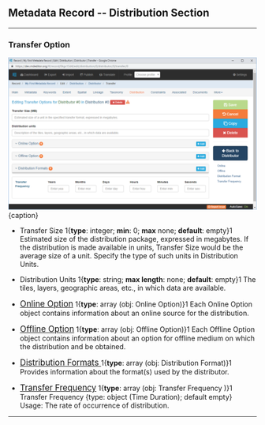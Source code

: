 ## Metadata Record -- Distribution Section
---
### Transfer Option

![Transfer Option Edit Window](/assets/reference/edit-objects/metadata/distribution/transferOption.png){caption}

* <span class="md-element">Transfer Size</span> 1{**type**: integer; **min**: 0; **max** none; **default**: empty}1  Estimated size of the distribution package, expressed in megabytes.  If the distribution is made available in units, <span class="md-element">Transfer Size</span> would be the average size of a unit.  Specify the type of such units in <span class="md-element">Distribution Units</span>.

* <span class="md-element">Distribution Units</span> 1{**type**: string; **max length**: none; **default**: empty}1  The tiles, layers, geographic areas, etc., in which data are available. 

* [<span class="md-panel" style="font-size: larger">Online Option</span>](onlineTransferOption.md) 1{**type**: array (obj: <span class="md-panel">Online Option</span>)}1  Each <span class="md-panel">Online Option</span> object contains information about an online source for the distribution.

* [<span class="md-panel" style="font-size: larger">Offline Option</span>](offlineOption.md) 1{**type**: array (obj: <span class="md-panel">Offline Option</span>)}1  Each <span class="md-panel">Offline Option</span> object contains information about an option for offline medium on which the distribution and be obtained.

* [<span class="md-panel" style="font-size: larger">Distribution Formats <span>](format.md)  1{**type**: array (obj: <span class="md-panel">Distribution Format</span>)}1  Provides information about the format(s) used by the distributor.

* [<span class="md-panel" style="font-size: larger">Transfer Frequency</span>]( timeDuration-obj.md)  1{**type**: array (obj: <span class="md-panel"> Transfer Frequency </span>)}1  <span class="md-panel"> Transfer Frequency </span> {type: object (Time Duration); default empty}
Usage: The rate of occurrence of distribution.
---
